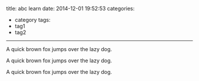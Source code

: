 title: abc learn
date: 2014-12-01 19:52:53
categories:
- category
tags:
- tag1
- tag2
---
A quick brown fox jumps over the lazy dog.

A quick brown fox jumps over the lazy dog.

A quick brown fox jumps over the lazy dog.
